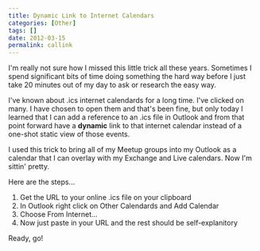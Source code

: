 ```yaml
---
title: Dynamic Link to Internet Calendars
categories: [Other]
tags: []
date: 2012-03-15
permalink: callink
---
```


I&#39;m really not sure how I missed this little trick all these years. Sometimes I spend significant bits of time doing something the hard way before I just take 20 minutes out of my day to ask or research the easy way.

I&#39;ve known about .ics internet calendards for a long time. I&#39;ve clicked on many. I have chosen to open them and that&#39;s been fine, but only today I learned that I can add a reference to an .ics file in Outlook and from that point forward have a **dynamic** link to that internet calendar instead of a one-shot static view of those events.

I used this trick to bring all of my Meetup groups into my Outlook as a calendar that I can overlay with my Exchange and Live calendars. Now I&#39;m sittin&#39; pretty.

Here are the steps...

1.  Get the URL to your online .ics file on your clipboard
2.  In Outlook right click on Other Calendards and Add Calendar
3.  Choose From Internet...
4.  Now just paste in your URL and the rest should be self-explanitory

Ready, go!